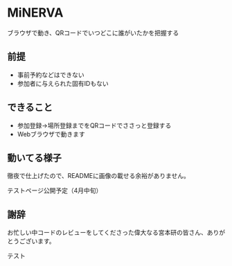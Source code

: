 # MiNERVA

ブラウザで動き、QRコードでいつどこに誰がいたかを把握する

## 前提
- 事前予約などはできない
- 参加者に与えられた固有IDもない

## できること
- 参加登録→場所登録までをQRコードでささっと登録する
- Webブラウザで動きます



## 動いてる様子

徹夜で仕上げたので、READMEに画像の載せる余裕がありません。

テストページ公開予定（4月中旬）

## 謝辞

お忙しい中コードのレビューをしてくださった偉大なる宮本研の皆さん、ありがとうございます。






テスト

